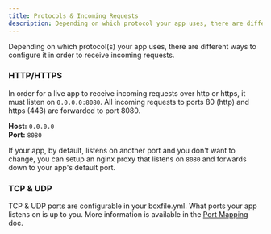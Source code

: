 ```yaml
---
title: Protocols & Incoming Requests
description: Depending on which protocol your app uses, there are different ways to configure it in order to receive incoming requests.
---
```


Depending on which protocol(s) your app uses, there are different ways to configure it in order to receive incoming requests.

### HTTP/HTTPS
In order for a live app to receive incoming requests over http or https, it must listen on `0.0.0.0:8080`. All incoming requests to ports 80 (http) and https (443) are forwarded to port 8080.

**Host:** `0.0.0.0`  
**Port:** `8080`

If your app, by default, listens on another port and you don't want to change, you can setup an nginx proxy that listens on `8080` and forwards down to your app's default port.

### TCP & UDP
TCP & UDP ports are configurable in your boxfile.yml. What ports your app listens on is up to you. More information is available in the [Port Mapping](/domains-networking/port-mapping/) doc.
